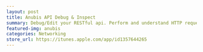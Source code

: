 ```yaml
---
layout: post
title: Anubis API Debug & Inspect
summary: Debug/Edit your RESTful api. Perform and understand HTTP request.
featured-img: anubis
categories: Networking
store_url: https://itunes.apple.com/app/id1357644265
---
```

